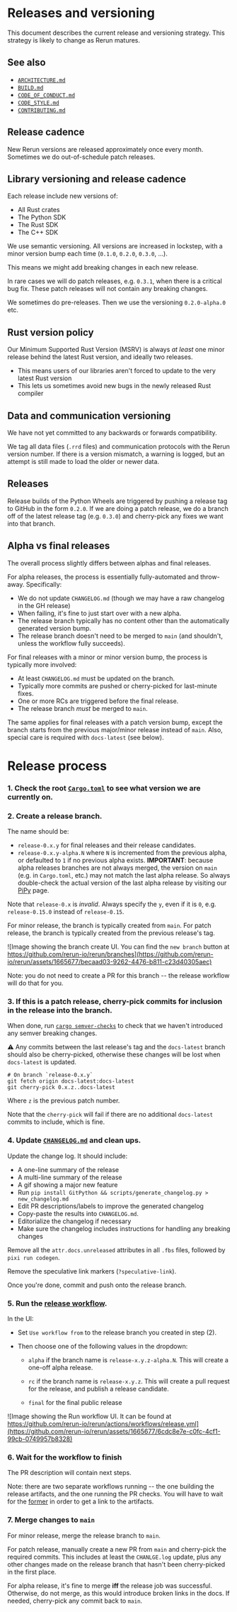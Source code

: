 # Releases and versioning

This document describes the current release and versioning strategy. This strategy is likely to change as Rerun matures.

## See also

-   [`ARCHITECTURE.md`](ARCHITECTURE.md)
-   [`BUILD.md`](BUILD.md)
-   [`CODE_OF_CONDUCT.md`](CODE_OF_CONDUCT.md)
-   [`CODE_STYLE.md`](CODE_STYLE.md)
-   [`CONTRIBUTING.md`](CONTRIBUTING.md)

## Release cadence

New Rerun versions are released approximately once every month. Sometimes we do out-of-schedule patch releases.

## Library versioning and release cadence

Each release include new versions of:

-   All Rust crates
-   The Python SDK
-   The Rust SDK
-   The C++ SDK

We use semantic versioning. All versions are increased in lockstep, with a minor version bump each time (`0.1.0`, `0.2.0`, `0.3.0`, …).

This means we might add breaking changes in each new release.

In rare cases we will do patch releases, e.g. `0.3.1`, when there is a critical bug fix. These patch releases will not contain any breaking changes.

We sometimes do pre-releases. Then we use the versioning `0.2.0-alpha.0` etc.

## Rust version policy

Our Minimum Supported Rust Version (MSRV) is always _at least_ one minor release behind the latest Rust version, and ideally two releases.

-   This means users of our libraries aren't forced to update to the very latest Rust version
-   This lets us sometimes avoid new bugs in the newly released Rust compiler

## Data and communication versioning

We have not yet committed to any backwards or forwards compatibility.

We tag all data files (`.rrd` files) and communication protocols with the Rerun version number. If there is a version mismatch, a warning is logged, but an attempt is still made to load the older or newer data.

## Releases

Release builds of the Python Wheels are triggered by pushing a release tag to GitHub in the form `0.2.0`.
If we are doing a patch release, we do a branch off of the latest release tag (e.g. `0.3.0`) and cherry-pick any fixes we want into that branch.

## Alpha vs final releases

The overall process slightly differs between alphas and final releases.

For alpha releases, the process is essentially fully-automated and throw-away. Specifically:

-   We do not update `CHANGELOG.md` (though we may have a raw changelog in the GH release)
-   When failing, it's fine to just start over with a new alpha.
-   The release branch typically has no content other than the automatically generated version bump.
-   The release branch doesn't need to be merged to `main` (and shouldn't, unless the workflow fully succeeds).

For final releases with a minor or minor version bump, the process is typically more involved:

-   At least `CHANGELOG.md` must be updated on the branch.
-   Typically more commits are pushed or cherry-picked for last-minute fixes.
-   One or more RCs are triggered before the final release.
-   The release branch _must_ be merged to `main`.

The same applies for final releases with a patch version bump, except the branch starts from the previous major/minor release instead of `main`. Also, special care is required with `docs-latest` (see below).

# Release process

### 1. Check the root [`Cargo.toml`](./Cargo.toml) to see what version we are currently on.

### 2. Create a release branch.

The name should be:

-   `release-0.x.y` for final releases and their release candidates.
-   `release-0.x.y-alpha.N` where `N` is incremented from the previous alpha,
    or defaulted to `1` if no previous alpha exists.
    **IMPORTANT**: because alpha releases branches are not always merged, the version on `main` (e.g. in `Cargo.toml`, etc.) may not match the last alpha release. So always double-check the actual version of the last alpha release by visiting our [PiPy](https://pypi.org/project/rerun-sdk/#history) page.

Note that `release-0.x` is _invalid_. Always specify the `y`, even if it is `0`,
e.g. `release-0.15.0` instead of `release-0.15`.

For minor release, the branch is typically created from `main`. For patch release, the branch is typically created
from the previous release's tag.

![Image showing the branch create UI. You can find the `new branch` button at https://github.com/rerun-io/rerun/branches](https://github.com/rerun-io/rerun/assets/1665677/becaad03-9262-4476-b811-c23d40305aec)

Note: you do not need to create a PR for this branch -- the release workflow will do that for you.

### 3. If this is a patch release, cherry-pick commits for inclusion in the release into the branch.

When done, run [`cargo semver-checks`](https://github.com/obi1kenobi/cargo-semver-checks) to check that we haven't introduced any semver breaking changes.

:warning: Any commits between the last release's tag and the `docs-latest` branch should also be cherry-picked,
otherwise these changes will be lost when `docs-latest` is updated.

```
# On branch `release-0.x.y`
git fetch origin docs-latest:docs-latest
git cherry-pick 0.x.z..docs-latest
```

Where `z` is the previous patch number.

Note that the `cherry-pick` will fail if there are no additional `docs-latest` commits to include,
which is fine.

### 4. Update [`CHANGELOG.md`](./CHANGELOG.md) and clean ups.

Update the change log. It should include:

-   A one-line summary of the release
-   A multi-line summary of the release
-   A gif showing a major new feature
-   Run `pip install GitPython && scripts/generate_changelog.py > new_changelog.md`
-   Edit PR descriptions/labels to improve the generated changelog
-   Copy-paste the results into `CHANGELOG.md`.
-   Editorialize the changelog if necessary
-   Make sure the changelog includes instructions for handling any breaking changes

Remove all the `attr.docs.unreleased` attributes in all `.fbs` files, followed by `pixi run codegen`.

Remove the speculative link markers (`?speculative-link`).

Once you're done, commit and push onto the release branch.

### 5. Run the [release workflow](https://github.com/rerun-io/rerun/actions/workflows/release.yml).

In the UI:

-   Set `Use workflow from` to the release branch you created in step (2).
-   Then choose one of the following values in the dropdown:

    -   `alpha` if the branch name is `release-x.y.z-alpha.N`.
        This will create a one-off alpha release.

    -   `rc` if the branch name is `release-x.y.z`.
        This will create a pull request for the release, and publish a release candidate.

    -   `final` for the final public release

![Image showing the Run workflow UI. It can be found at https://github.com/rerun-io/rerun/actions/workflows/release.yml](https://github.com/rerun-io/rerun/assets/1665677/6cdc8e7e-c0fc-4cf1-99cb-0749957b8328)

### 6. Wait for the workflow to finish

The PR description will contain next steps.

Note: there are two separate workflows running -- the one building the release artifacts, and the one running the PR checks.
You will have to wait for the [former](https://github.com/rerun-io/rerun/actions/workflows/release.yml) in order to get a link to the artifacts.

### 7. Merge changes to `main`

For minor release, merge the release branch to `main`.

For patch release, manually create a new PR from `main` and cherry-pick the required commits. This includes at least
the `CHANLGE.log` update, plus any other changes made on the release branch that hasn't been cherry-picked in the
first place.

For alpha release, it's fine to merge **iff** the release job was successful. Otherwise, do not merge, as this would
introduce broken links in the docs. If needed, cherry-pick any commit back to `main`.
